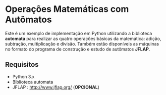 # Operações Matemáticas com Autômatos

Este é um exemplo de implementação em Python utilizando a biblioteca **automata** para realizar as quatro operações básicas da matemática: adição, subtração, multiplicação e divisão. Também estão disponíveis as máquinas no formato do programa de construção e estudo de autômatos **JFLAP**.

## Requisitos

-   Python 3.x
-   Biblioteca automata
-	JFLAP : http://www.jflap.org/ 	(**OPCIONAL**) 